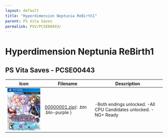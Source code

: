 ```yaml
---
layout: default
title: "Hyperdimension Neptunia ReBirth1"
parent: PS Vita Saves
permalink: PSV/PCSE00443/
---
```

# Hyperdimension Neptunia ReBirth1

## PS Vita Saves - PCSE00443

| Icon | Filename | Description |
|------|----------|-------------|
| ![Hyperdimension Neptunia ReBirth1](icon0.png) | [00000001.zip](00000001.zip){: .btn .btn-purple } | -Both endings unlocked.  -All CPU Candidates unlocked. -NG+ Ready  |
